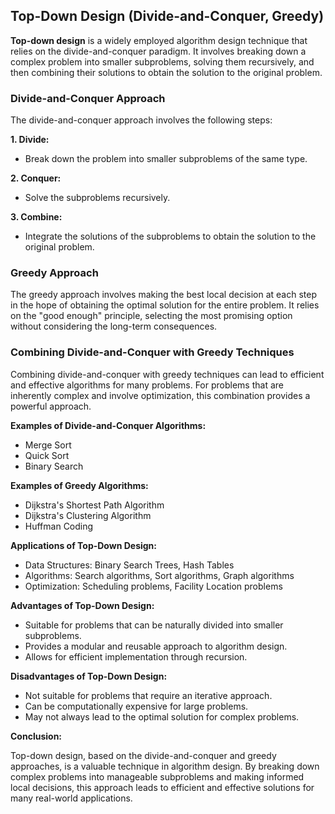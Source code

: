 ## Top-Down Design (Divide-and-Conquer, Greedy)

**Top-down design** is a widely employed algorithm design technique that relies on the divide-and-conquer paradigm. It involves breaking down a complex problem into smaller subproblems, solving them recursively, and then combining their solutions to obtain the solution to the original problem.


### Divide-and-Conquer Approach

The divide-and-conquer approach involves the following steps:

**1. Divide:**
- Break down the problem into smaller subproblems of the same type.


**2. Conquer:**
- Solve the subproblems recursively.


**3. Combine:**
- Integrate the solutions of the subproblems to obtain the solution to the original problem.


### Greedy Approach

The greedy approach involves making the best local decision at each step in the hope of obtaining the optimal solution for the entire problem. It relies on the "good enough" principle, selecting the most promising option without considering the long-term consequences.


### Combining Divide-and-Conquer with Greedy Techniques

Combining divide-and-conquer with greedy techniques can lead to efficient and effective algorithms for many problems. For problems that are inherently complex and involve optimization, this combination provides a powerful approach.

**Examples of Divide-and-Conquer Algorithms:**

- Merge Sort
- Quick Sort
- Binary Search


**Examples of Greedy Algorithms:**

- Dijkstra's Shortest Path Algorithm
- Dijkstra's Clustering Algorithm
- Huffman Coding


**Applications of Top-Down Design:**

- Data Structures: Binary Search Trees, Hash Tables
- Algorithms: Search algorithms, Sort algorithms, Graph algorithms
- Optimization: Scheduling problems, Facility Location problems

**Advantages of Top-Down Design:**

- Suitable for problems that can be naturally divided into smaller subproblems.
- Provides a modular and reusable approach to algorithm design.
- Allows for efficient implementation through recursion.


**Disadvantages of Top-Down Design:**

- Not suitable for problems that require an iterative approach.
- Can be computationally expensive for large problems.
- May not always lead to the optimal solution for complex problems.


**Conclusion:**

Top-down design, based on the divide-and-conquer and greedy approaches, is a valuable technique in algorithm design. By breaking down complex problems into manageable subproblems and making informed local decisions, this approach leads to efficient and effective solutions for many real-world applications.